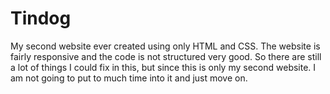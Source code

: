 # Tindog
My second website ever created using only HTML and CSS. The website is fairly responsive and the code is not structured very good. So there are still a lot of things I could fix in this, but since this is only my second website. I am not going to put to much time into it and just move on. 
